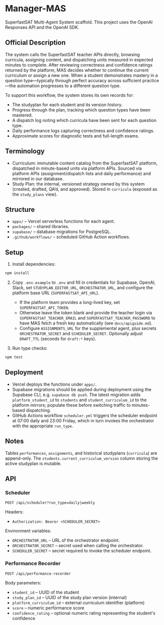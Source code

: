 # Manager-MAS

SuperfastSAT Multi-Agent System scaffold. This project uses the OpenAI Responses API and the OpenAI SDK.

## Official Description

The system calls the SuperfastSAT teacher APIs directly, browsing curricula, assigning content, and dispatching units measured in expected minutes to complete. After reviewing correctness and confidence ratings returned by the platform, MAS decides whether to continue the current curriculum or assign a new one. When a student demonstrates mastery in a question type—typically through perfect accuracy across sufficient practice—the automation progresses to a different question type.

To support this workflow, the system stores its own records for:

- The studyplan for each student and its version history.
- Progress through the plan, tracking which question types have been mastered.
- A dispatch log noting which curricula have been sent for each question type.
- Daily performance logs capturing correctness and confidence ratings.
- Approximate scores for diagnostic tests and full-length exams.

## Terminology

- Curriculum: immutable content catalog from the SuperfastSAT platform, dispatched in minute-based units via platform APIs. Sourced via platform APIs (assignment/dispatch lists and daily performance) and mirrored in our database.
- Study Plan: the internal, versioned strategy owned by this system (created, drafted, QA’d, and approved). Stored in `curricula` (exposed as the `study_plans` view).

## Structure

- `apps/` – Vercel serverless functions for each agent.
- `packages/` – shared libraries.
- `supabase/` – database migrations for PostgreSQL.
- `.github/workflows/` – scheduled GitHub Action workflows.

## Setup

1. Install dependencies:

```bash
npm install
```

2. Copy `.env.example` to `.env` and fill in credentials for Supabase, OpenAI, Slack, set `STUDYPLAN_EDITOR_URL`, `ORCHESTRATOR_URL`, and configure the platform base URL (`SUPERFASTSAT_API_URL`).
   - If the platform team provides a long-lived key, set `SUPERFASTSAT_API_TOKEN`.
   - Otherwise leave the token blank and provide the teacher login via `SUPERFASTSAT_TEACHER_EMAIL` and `SUPERFASTSAT_TEACHER_PASSWORD` to have MAS fetch a fresh key automatically (see `docs/apiguide.md`).
   - Configure `ASSIGNMENTS_URL` for the supplemental agent, plus secrets `ORCHESTRATOR_SECRET` and `SCHEDULER_SECRET`. Optionally adjust `DRAFT_TTL` (seconds for `draft:*` keys).

3. Run type checks:

```bash
npm test
```

## Deployment

- Vercel deploys the functions under `apps/`.
- Supabase migrations should be applied during deployment using the Supabase CLI, e.g. `supabase db push`. The latest migration adds `platform_student_id` to `students` and `student_curriculum_id` to the platform mirrors; populate these before switching traffic to minutes-based dispatching.
- GitHub Actions workflow `scheduler.yml` triggers the scheduler endpoint at 07:00 daily and 23:00 Friday, which in turn invokes the orchestrator with the appropriate `run_type`.

## Notes

Tables `performances`, `assignments`, and historical studyplans (`curricula`) are append-only. The `students.current_curriculum_version` column storing the active studyplan is mutable.

## API

### Scheduler

`POST /api/scheduler?run_type=daily|weekly`

Headers:

- `Authorization: Bearer <SCHEDULER_SECRET>`

Environment variables:

- `ORCHESTRATOR_URL` – URL of the orchestrator endpoint.
- `ORCHESTRATOR_SECRET` – secret used when calling the orchestrator.
- `SCHEDULER_SECRET` – secret required to invoke the scheduler endpoint.

### Performance Recorder

`POST /api/performance-recorder`

Body parameters:

- `student_id` – UUID of the student
- `study_plan_id` – UUID of the study plan version (internal)
- `platform_curriculum_id` – external curriculum identifier (platform)
- `score` – numeric performance score
- `confidence_rating` – optional numeric rating representing the student's confidence
